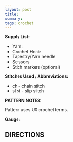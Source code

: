 ```yaml
---
layout: post
title: 
summary:
tags: crochet
---
```


**Supply List:**
* Yarn: 
* Crochet Hook: 
* Tapestry/Yarn needle
* Scissors
* Stich markers (optional)

**Stitches Used / Abbreviations:**
* ch - chain stitch
* sl st - slip stitch

**PATTERN NOTES:**

Pattern uses US crochet terms.

**Gauge:** 

## DIRECTIONS